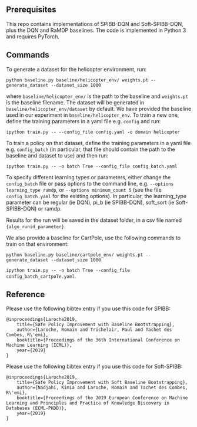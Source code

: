 ## Prerequisites

This repo contains implementations of SPIBB-DQN and Soft-SPIBB-DQN, plus the DQN and RaMDP baselines.
The code is implemented in Python 3 and requires PyTorch.

## Commands

To generate a dataset for the helicopter environment, run:

`python baseline.py baseline/helicopter_env/ weights.pt --generate_dataset --dataset_size 1000`

where ``baseline/helicopter_env/`` is the path to the baseline and ``weights.pt`` is the baseline filename. The dataset will be generated in ``baseline/helicopter_env/dataset`` by default. We have provided the baseline used in our experiment in `baseline/helicopter_env`. To train a new one, define the training parameters in a yaml file e.g. `config` and run:

`ipython train.py -- --config_file config.yaml -o domain helicopter `

To train a policy on that dataset, define the training parameters in a yaml file e.g. `config_batch` (in particular, that file should contain the path to the baseline and dataset to use) and then run:

`ipython train.py -- -o batch True --config_file config_batch.yaml`

To specify different learning types or parameters, either change the `config_batch` file or pass options to the command line, e.g. `--options learning_type ramdp`, or `--options minimum_count 5` (see the file `config_batch.yaml` for the existing options). In particular, the learning_type parameter can be regular (ie DQN), pi_b (ie SPIBB-DQN), soft_sort (ie Soft-SPIBB-DQN) or ramdp.

Results for the run will be saved in the dataset folder, in a csv file named `{algo_runid_parameter}`.

We also provide a baseline for CartPole, use the following commands to train on that environment:

`python baseline.py baseline/cartpole_env/ weights.pt --generate_dataset --dataset_size 1000`

`ipython train.py -- -o batch True --config_file config_batch_cartpole.yaml`.


## Reference

Please use the following bibtex entry if you use this code for SPIBB:

```
@inproceedings{Laroche2019,
    title={Safe Policy Improvement with Baseline Bootstrapping},
    author={Laroche, Romain and Trichelair, Paul and Tachet des Combes, R\'emi},
    booktitle={Proceedings of the 36th International Conference on Machine Learning (ICML)},
    year={2019}
}
```

Please use the following bibtex entry if you use this code for Soft-SPIBB:

```
@inproceedings{Laroche2019,
    title={Safe Policy Improvement with Soft Baseline Bootstrapping},
    author={Nadjahi, Kimia and Laroche, Romain and Tachet des Combes, R\'emi},
    booktitle={Proceedings of the 2019 European Conference on Machine Learning and Principles and Practice of Knowledge Discovery in Databases (ECML-PKDD)},
    year={2019}
}
```